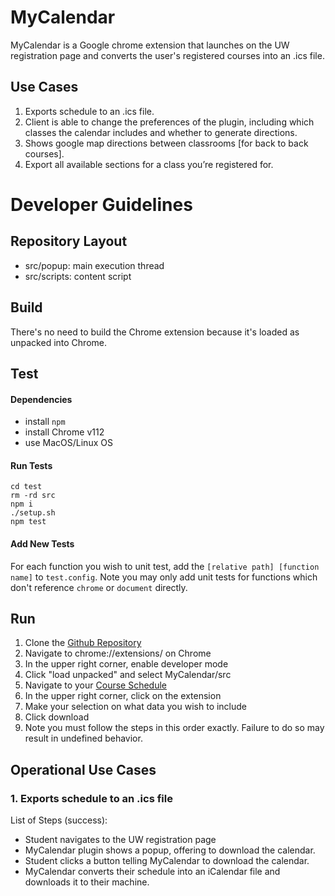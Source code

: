 # MyCalendar
MyCalendar is a Google chrome extension that launches on the UW registration page and converts the user's registered courses into an .ics file. 

## Use Cases
1. Exports schedule to an .ics file.
2. Client is able to change the preferences of the plugin, including which classes the calendar includes and whether to generate directions.
3. Shows google map directions between classrooms [for back to back courses].
4. Export all available sections for a class you’re registered for.

# Developer Guidelines

## Repository Layout
- src/popup: main execution thread
- src/scripts: content script

## Build
There's no need to build the Chrome extension because it's loaded as unpacked into Chrome.

## Test

#### Dependencies
- install ```npm```
- install Chrome v112
- use MacOS/Linux OS

#### Run Tests
```
cd test
rm -rd src
npm i
./setup.sh
npm test
```

#### Add New Tests
For each function you wish to unit test, add the ```[relative path] [function name]``` to ```test.config```. Note you may only add unit tests for functions which don't reference ```chrome``` or ```document``` directly.

## Run
1. Clone the [Github Repository](https://github.com/randofan/MyCalendar)
1. Navigate to chrome://extensions/ on Chrome
2. In the upper right corner, enable developer mode
3. Click "load unpacked" and select MyCalendar/src
4. Navigate to your [Course Schedule](https://sdb.admin.uw.edu/sisStudents/uwnetid/schedule.aspx?Q=2)
5. In the upper right corner, click on the extension
6. Make your selection on what data you wish to include
7. Click download
8. Note you must follow the steps in this order exactly. Failure to do so may result in undefined behavior.

## Operational Use Cases
### 1. Exports schedule to an .ics file
List of Steps (success):
- Student navigates to the UW registration page
- MyCalendar plugin shows a popup, offering to download the calendar.
- Student clicks a button telling MyCalendar to download the calendar.
- MyCalendar converts their schedule into an iCalendar file and downloads it to their machine.
